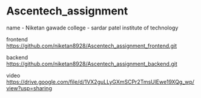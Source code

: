 # Ascentech_assignment

name - Niketan gawade
college - sardar patel institute of technology

frontend 
https://github.com/niketan8928/Ascentech_assignment_frontend.git

backend
https://github.com/niketan8928/Ascentech_assignment_backend.git

video
https://drive.google.com/file/d/1VX2guLLyGXmSCPr2TmsUlEwe19XQg_wp/view?usp=sharing
